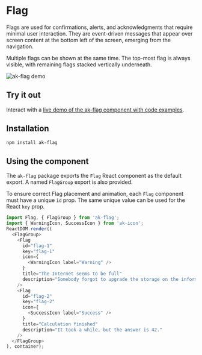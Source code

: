# Flag

Flags are used for confirmations, alerts, and acknowledgments that require minimal user interaction. They are event-driven messages that appear over screen content at the bottom left of the screen, emerging from the navigation.

Multiple flags can be shown at the same time. The top-most flag is always visible, with remaining flags stacked vertically underneath.

![ak-flag demo](https://i.imgur.com/bwe40hc.gif)

## Try it out

Interact with a [live demo of the ak-flag component with code examples](https://aui-cdn.atlassian.com/atlaskit/stories/ak-flag/@VERSION@/).

## Installation

```sh
npm install ak-flag
```

## Using the component

The `ak-flag` package exports the `Flag` React component as the default export. A named `FlagGroup` export is also provided.

To ensure correct Flag placement and animation, each `Flag` component must have a unique `id` prop. The same unique value can be used for the React `key` prop.

```js
import Flag, { FlagGroup } from 'ak-flag';
import { WarningIcon, SuccessIcon } from 'ak-icon';
ReactDOM.render((
  <FlagGroup>
    <Flag
      id="flag-1"
      key="flag-1"
      icon={
        <WarningIcon label="Warning" />
      }
      title="The Internet seems to be full"
      description="Somebody forgot to upgrade the storage on the information superhighway."
    />
    <Flag
      id="flag-2"
      key="flag-2"
      icon={
        <SuccessIcon label="Success" />
      }
      title="Calculation finished"
      description="It took a while, but the answer is 42."
    />
  </FlagGroup>
), container);
```
